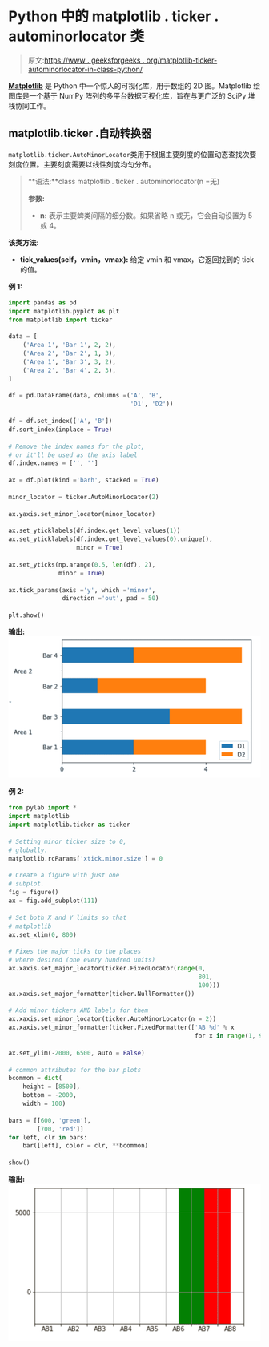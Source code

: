 # Python 中的 matplotlib . ticker . autominorlocator 类

> 原文:[https://www . geeksforgeeks . org/matplotlib-ticker-autominorlocator-in-class-python/](https://www.geeksforgeeks.org/matplotlib-ticker-autominorlocator-class-in-python/)

**[Matplotlib](https://www.geeksforgeeks.org/python-matplotlib-an-overview/)** 是 Python 中一个惊人的可视化库，用于数组的 2D 图。Matplotlib 绘图库是一个基于 NumPy 阵列的多平台数据可视化库，旨在与更广泛的 SciPy 堆栈协同工作。

## matplotlib.ticker .自动转换器

`matplotlib.ticker.AutoMinorLocator`类用于根据主要刻度的位置动态查找次要刻度位置。主要刻度需要以线性刻度均匀分布。

> **语法:**class matplotlib . ticker . autominorlocator(n =无)
> 
> **参数:**
> 
> *   **n:** 表示主要蜱类间隔的细分数。如果省略 n 或无，它会自动设置为 5 或 4。

**该类方法:**

*   **tick_values(self，vmin，vmax):** 给定 vmin 和 vmax，它返回找到的 tick 的值。

**例 1:**

```py
import pandas as pd
import matplotlib.pyplot as plt
from matplotlib import ticker

data = [
    ('Area 1', 'Bar 1', 2, 2),
    ('Area 2', 'Bar 2', 1, 3),
    ('Area 1', 'Bar 3', 3, 2),
    ('Area 2', 'Bar 4', 2, 3),
]

df = pd.DataFrame(data, columns =('A', 'B',
                                  'D1', 'D2'))

df = df.set_index(['A', 'B'])
df.sort_index(inplace = True)

# Remove the index names for the plot,
# or it'll be used as the axis label
df.index.names = ['', '']

ax = df.plot(kind ='barh', stacked = True)

minor_locator = ticker.AutoMinorLocator(2)

ax.yaxis.set_minor_locator(minor_locator)

ax.set_yticklabels(df.index.get_level_values(1))
ax.set_yticklabels(df.index.get_level_values(0).unique(),
                   minor = True)

ax.set_yticks(np.arange(0.5, len(df), 2), 
              minor = True)

ax.tick_params(axis ='y', which ='minor', 
               direction ='out', pad = 50)

plt.show()
```

**输出:**
![](img/b111f091bb1f84bd818e3054c29b03eb.png)

**例 2:**

```py
from pylab import * 
import matplotlib
import matplotlib.ticker as ticker

# Setting minor ticker size to 0, 
# globally.
matplotlib.rcParams['xtick.minor.size'] = 0

# Create a figure with just one 
# subplot.
fig = figure()
ax = fig.add_subplot(111)

# Set both X and Y limits so that
# matplotlib
ax.set_xlim(0, 800)

# Fixes the major ticks to the places
# where desired (one every hundred units)
ax.xaxis.set_major_locator(ticker.FixedLocator(range(0,
                                                     801, 
                                                     100)))
ax.xaxis.set_major_formatter(ticker.NullFormatter())

# Add minor tickers AND labels for them
ax.xaxis.set_minor_locator(ticker.AutoMinorLocator(n = 2))
ax.xaxis.set_minor_formatter(ticker.FixedFormatter(['AB %d' % x 
                                                    for x in range(1, 9)]))

ax.set_ylim(-2000, 6500, auto = False)

# common attributes for the bar plots
bcommon = dict(
    height = [8500],
    bottom = -2000,   
    width = 100)      

bars = [[600, 'green'],
        [700, 'red']]
for left, clr in bars:
    bar([left], color = clr, **bcommon)

show()
```

**输出:**
![](img/580379c3bd6dfcffd7c689b77e701b75.png)